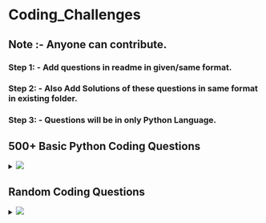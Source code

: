 # Coding_Challenges

## Note :- Anyone can contribute.
### Step 1: - Add questions in readme in given/same format.
### Step 2: - Also Add Solutions of these questions in same format in existing folder.
### Step 3: - Questions will be in only Python Language.


## 500+ Basic Python Coding Questions

<details>
<summary><img id="Basic_Python_Coding_Questions" src="https://img.shields.io/badge/500+_Basic_Coding_Questions-red?style=for-the-badge"></summary>

| S.N             | Problem Name| Solution                                                                                        | Solved/Unsolved |
|:-------------------:|---|------------------------------------------------------------------------------------------------------|:----------------:|
 | 001         ||      | []() ||
 | 002               | []() ||
 | 003               | []() ||
 | 004              | []() ||
 
  </details>

  ## Random Coding Questions

<details>
<summary><img id="Random_Coding_Questions" src="https://img.shields.io/badge/Random Coding Questions-blue?style=for-the-badge"></summary>

| S.N             | Read the Problem | Solution                                                                               | Solved/Unsolved     |
|:-------------------:|---|------------------------------------------------------------------------------------------------------|:----------------:|
 | Challenge 1      | [Click Here]() | [Solution](Coding_Questions/Question_0001.py) | |
 
 
  </details>

